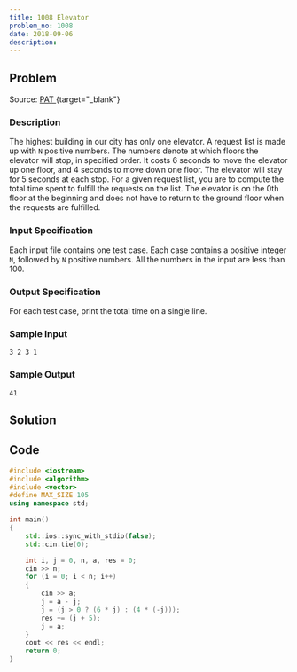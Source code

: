 ```yaml
---
title: 1008 Elevator
problem_no: 1008
date: 2018-09-06
description:
---
```


<!--more-->

## Problem

Source: [PAT ](https://pintia.cn/problem-sets/994805342720868352/exam/problems/994805511923286016){target="_blank"}


### Description

The highest building in our city has only one elevator. A request list is made up with `N` positive numbers. The numbers denote at which floors the elevator will stop, in specified order. It costs 6 seconds to move the elevator up one floor, and 4 seconds to move down one floor. The elevator will stay for 5 seconds at each stop.
For a given request list, you are to compute the total time spent to fulfill the requests on the list. The elevator is on the 0th floor at the beginning and does not have to return to the ground floor when the requests are fulfilled.

### Input Specification

Each input file contains one test case. Each case contains a positive integer `N`, followed by `N` positive numbers. All the numbers in the input are less than 100.

### Output Specification

For each test case, print the total time on a single line.

### Sample Input

```text
3 2 3 1
```

### Sample Output

```text
41
```

## Solution

## Code




```cpp
#include <iostream>
#include <algorithm>
#include <vector>
#define MAX_SIZE 105
using namespace std;

int main()
{
    std::ios::sync_with_stdio(false);
    std::cin.tie(0);

    int i, j = 0, n, a, res = 0;
    cin >> n;
    for (i = 0; i < n; i++)
    {
        cin >> a;
        j = a - j;
        j = (j > 0 ? (6 * j) : (4 * (-j)));
        res += (j + 5);
        j = a;
    }
    cout << res << endl;
    return 0;
}
```
